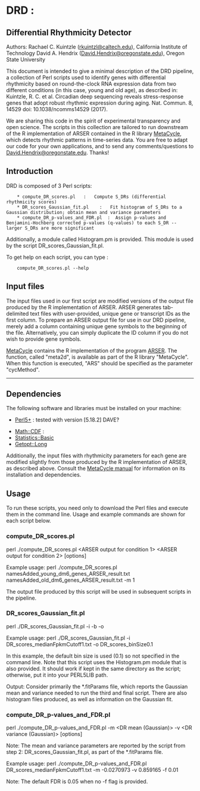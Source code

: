 # DRD :
## Differential Rhythmicity Detector

Authors:
Rachael C. Kuintzle (rkuintzl@caltech.edu), California Institute of Technology
David A. Hendrix (David.Hendrix@oregonstate.edu), Oregon State University

This document is intended to give a minimal description of the DRD pipeline, a collection of Perl scripts used to identify genes with differential rhythmicity based on round-the-clock RNA expression data from two different conditions (in this case, young and old age), as described in:
Kuintzle, R. C. et al. Circadian deep sequencing reveals stress-response genes that adopt robust rhythmic expression during aging. Nat. Commun. 8, 14529 doi: 10.1038/ncomms14529 (2017).

We are sharing this code in the spirit of experimental transparency and open science.
The scripts in this collection are tailored to run downstream of the R implementation of ARSER contained in the R library [MetaCycle](https://cran.r-project.org/web/packages/MetaCycle/MetaCycle.pdf), which detects rhythmic patterns in time-series data. You are free to adapt our code for your own applications, and to send any comments/questions to David.Hendrix@oregonstate.edu. Thanks!


## Introduction

DRD is composed of 3 Perl scripts:

        * compute_DR_scores.pl   :   Compute S_DRs (differential rhythmicity scores)
        * DR_scores_Gaussian_fit.pl    :   Fit histogram of S_DRs to a Gaussian distribution; obtain mean and variance parameters
        * compute_DR_p-values_and_FDR.pl  :  Assign p-values and Benjamini-Hochberg corrected p-values (q-values) to each S_DR -- larger S_DRs are more significant

Additionally, a module called Histogram.pm is provided. This module is used by the script DR_scores_Gaussian_fit.pl.

To get help on each script, you can type :

        compute_DR_scores.pl --help


## Input files

The input files used in our first script are modified versions of the output file produced by the R implementation of ARSER. ARSER generates tab-delimited text files with user-provided, unique gene or transcript IDs as the first column. To prepare an ARSER output file for use in our DRD pipeline, merely add a column containing unique gene symbols to the beginning of the file. Alternatively, you can simply duplicate the ID column if you do not wish to provide gene symbols.

[MetaCycle](https://cran.r-project.org/web/packages/MetaCycle/MetaCycle.pdf) contains the R implementation of the program [ARSER](https://github.com/cauyrd/ARSER). The function, called "meta2d", is available as part of the R library "MetaCycle". When this function is executed, "ARS" should be specified as the parameter "cycMethod".

-------------------------

## Dependencies

The following software and libraries must be installed on your machine:

- [Perl5+](https://www.perl.org/) : tested with version [5.18.2] DAVE?
 * [Math::CDF](http://search.cpan.org/~callahan/Math-CDF-0.1/CDF.pm)  :
 * [Statistics::Basic](http://search.cpan.org/~jettero/Statistics-Basic-1.6611/lib/Statistics/Basic.pod)
 * [Getopt::Long](http://search.cpan.org/~jv/Getopt-Long-2.49.1/lib/Getopt/Long.pm)

Additionally, the input files with rhythmicity parameters for each gene are modified slightly from those produced by the R implementation of ARSER, as described above. Consult the [MetaCycle manual](https://cran.r-project.org/web/packages/MetaCycle/MetaCycle.pdf) for information on its installation and dependencies.


## Usage

To run these scripts, you need only to download the Perl files and execute them in the command line. Usage and example commands are shown for each script below.


### compute_DR_scores.pl

perl ./compute_DR_scores.pl <ARSER output for condition 1> <ARSER output for condition 2> [options]

Example usage:
perl ./compute_DR_scores.pl namesAdded_young_dm6_genes_ARSER_result.txt namesAdded_old_dm6_genes_ARSER_result.txt -m 1

The output file produced by this script will be used in subsequent scripts in the pipeline.


### DR_scores_Gaussian_fit.pl

perl ./DR_scores_Gaussian_fit.pl -i <output file from compute_DR_scores.pl> -b <bin size> -o <outfile prefix>

Example usage:
perl ./DR_scores_Gaussian_fit.pl -i DR_scores_medianFpkmCutoff1.txt -o DR_scores_binSize0.1 

In this example, the default bin size is used (0.1) so not specified in the command line. Note that this script uses the Histogram.pm module that is also provided. It should work if kept in the same directory as the script; otherwise, put it into your PERL5LIB path.

Output: Consider primarily the *.fitParams file, which reports the Gaussian mean and variance needed to run the third and final script. There are also histogram files produced, as well as information on the Gaussian fit. 


### compute_DR_p-values_and_FDR.pl

perl ./compute_DR_p-values_and_FDR.pl <output file from compute_DR_scores.pl> -m <DR mean (Gaussian)> -v <DR variance (Gaussian)> [options]

Note: The mean and variance parameters are reported by the script from step 2: DR_scores_Gaussian_fit.pl, as part of the *.fitParams file. 

Example usage:
perl ./compute_DR_p-values_and_FDR.pl DR_scores_medianFpkmCutoff1.txt -m -0.0270973 -v 0.859165 -f 0.01

Note: The default FDR is 0.05 when no -f flag is provided.
